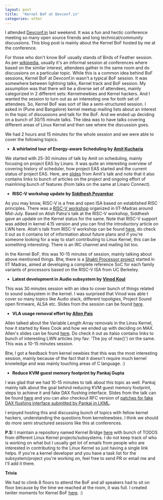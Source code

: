 ```yaml
---
layout: post
title:  "Kernel BoF at Devconf.in"
categories: other
---
```

I attended [Devconf.in](https://devconf.info/in) last weekend. It was a fun and hectic conference meeting so many open source friends and long technical/community discussions. This blog post is mainly about the Kernel BoF hosted by me at the conference.

For those who don't know BoF usually stands of Birds of Feather session. As per [wikipedia](https://en.wikipedia.org/wiki/Birds_of_a_feather_(computing)), usually it's an informal session at conferences where based on the similar interest, attendees gather in the same room and do discussions on a particular topic. While this is a common idea behind BoF sessions, Kernel BoF at Devconf.in wasn't a typical BoF session. It was somewhere between lightning talks, Kernel track and BoF session. My assumption was that there will be a diverse set of attendees, mainly categorized in 2 different sets: Kernelnewbies and Kernel hackers. And I wanted the session to turn out as an interesting one for both set of attendees. So, Kernel BoF was sort of like a semi-structured session. I asked in (Pune and Bangalore) kernel meetup mailing lists about an interest in the topic of discussions and talk for the BoF. And we ended up deciding on a bunch of 30/15 minute talks. The idea was to have talks covering different areas of Linux Kernel and then see where the discussion goes.

We had 2 hours and 15 minutes for the whole session and we were able to cover the following topics.

- **A whirlwind tour of Energy-aware Scheduling by [Amit Kucharia](https://twitter.com/idlethread)**

We started with 25-30 minutes of talk by Amit on scheduling, mainly focusing on project EAS by Linaro. It was quite an interesting overview of covering history of scheduler, how project EAS started and the current status of project EAS. Here, are [slides](https://github.com/nerdyvaishali/Talks/blob/master/Kernel_BoF/A%20whirlwind%20tour%20of%20Energy-aware%20Scheduling%20%40%20Devconf.in.pdf) from Amit's talk and note that it also contains links to bunch of articles on the project and ongoing effort of mainlining bunch of features (from talks on the same at Linaro Connect).

- **RISC-V workshop update by [Siddhesh Poyarekar](https://twitter.com/siddhesh_p)**

As you may know, RISC-V is a free and open ISA based on established RISC principles. There was a [RISC-V workshop](https://riscv.org/2018/07/risc-v-workshop-in-chennai-proceedings/) organized in IIT-Madras around Mid-July. Based on Atish Patra's talk at the RISC-V workshop, Siddhesh gave an update on the Kernel status for the same. Note that RISC-V support was added in kernel 4.15 version and you can find the introductory article on LWN here. Atish's talk from RISC-V workshop can be found [here](https://www.youtube.com/watch?v=6X6i0kcy3GA), do check it out as it contains lot of information about future plans and if you're someone looking for a way to start contributing to Linux Kernel, this can be something interesting. There is an IRC channel and mailing list too. 

In the Kernel BoF, this was 10-15 minutes of session, mainly talking about above mentioned things. Btw, there is a [Shakti Processor project](http://rise.cse.iitm.ac.in/shakti.html) started in IIT Madras, aimed at developing a complete reference SoC for each family variants of processors based on the RISC-V ISA from UC Berkeley.

- **Latest development in Audio subsystem by [Vinod Koul](https://twitter.com/vkoulk)**

This was 30 minutes session with an idea to cover bunch of things related to sound subsystem in the kernel. I was surprised that Vinod was able t cover so many topics like Audio stack, different topoligies, Project Sound open firmware, ALSA etc. Slides from the session can be found [here](https://github.com/nerdyvaishali/Talks/blob/master/Kernel_BoF/Audio_Union_Devconf_04082018.pdf).

- **VLA usage removal effort by [Allen Pais](https://twitter.com/allenpais)**

Allen talked about the Variable Length Array removals in the Linxu Kernel, how it started by Kees Cook and how we ended up with deciding on MAX. Allen's slides can be found [here](https://github.com/nerdyvaishali/Talks/blob/master/Kernel_BoF/VLA.pdf). Do check it out as italso contains links to bunch of interesting LWN articles (my fav: 'The joy of max()') on the same. This was a 10-15 minutes session.

Btw, I got a feedback from kernel newbies that this was the most interesting session, mainly because of the fact that it doesn't require much kernel knowledge and was mainly touching areas of C language. :)

- **Reduce KVM guest memory footprint by Pankaj Gupta**

I was glad that we had 10-15 minutes to talk about this topic as well. Pankaj mainly talk about the goal behind reducing KVM guest memory footprint, steps to achieve it and fake DAX flushing interface. Slides from the talk can be found [here](https://github.com/nerdyvaishali/Talks/blob/master/Kernel_BoF/DevConf_Blore_18.pdf) and you can also checkout RFC version of [patches for fake DAX flushing interface submitted by Pankaj in LKML](https://lkml.org/lkml/2018/7/13/102). 

I enjoyed hosting this and discussing bunch of topics with fellow kernel hackers, understanding the questions from kernelnewbies. I think we should do more semi structured sessions like this at conferences.

**P.S:** I maintain a repository named Kernel Bridge [here](https://github.com/nerdyvaishali/kernelbridge) with bunch of TODOS from different Linux Kernel projects/subsystems. I do not keep track of who is working on what but I usually get lot of emails from people who are interested in contributing to the Linux Kernel so just having a single link helps. If you're a kernel developer and you have a task list for the subsystem/project you're working on, feel free to send PR or email me and I'll add it there.

**Trivia**

We had to climb 8 floors to attend the BoF and all speakers had to sit on floor because by the time we reached at the room, it was full. I created twiiter moments for Kernel BoF [here](https://twitter.com/i/moments/1025779393350778882). :)
